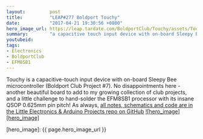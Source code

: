 ```yaml
---
layout:         post
title:          "LEAP#277 Boldport Touchy"
date:           "2017-04-21 19:30:56 +0800"
hero_image_url: https://leap.tardate.com/BoldportClub/Touchy/assets/Touchy_build.jpg
summary:        "a capacitive touch input device with on-board Sleepy Bee microcontroller (Boldport Club Project #7)"
youtubeid:
tags:
- Electronics
- BoldportClub
- EFM8SB1
---
```


Touchy is a capacitive-touch input device with on-board Sleepy Bee microcontroller (Boldport Club Project #7).
No disappointments here - another beautiful board to add to my growing collection of club projects,
and a little challenge to hand-solder the EFM8SB1 processor with its insane QSOP 0.625mm pin pitch!
As always, [all notes, schematics and code are in the Little Electronics & Arduino Projects repo on GitHub][project]
[![hero_image][hero_image]][project]

[leap]: https://leap.tardate.com
[project]: https://github.com/tardate/LittleArduinoProjects/tree/master/BoldportClub/Touchy
[hero_image]: {{ page.hero_image_url }}
